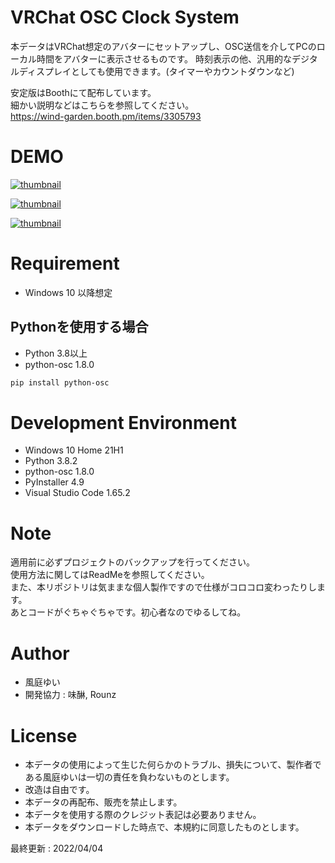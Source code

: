 # VRChat OSC Clock System

本データはVRChat想定のアバターにセットアップし、OSC送信を介してPCのローカル時間をアバターに表示させるものです。
時刻表示の他、汎用的なデジタルディスプレイとしても使用できます。(タイマーやカウントダウンなど)  


安定版はBoothにて配布しています。  
細かい説明などはこちらを参照してください。  
https://wind-garden.booth.pm/items/3305793


# DEMO

[![thumbnail](https://pbs.twimg.com/ext_tw_video_thumb/1503126781372428290/pu/img/Gy-_ce05jCOU7y_P.jpg)](https://twitter.com/Yui0471/status/1503126841082593280/video/1)

[![thumbnail](https://pbs.twimg.com/media/FM2wWncaUAEF1nf?format=jpg&name=small)](https://twitter.com/Yui0471/status/1499048736651366400)

[![thumbnail](https://pbs.twimg.com/ext_tw_video_thumb/1499353688879792134/pu/img/IlerDZ5EB0G2FJcb.jpg)](https://twitter.com/Yui0471/status/1499353831645548552/video/1)


# Requirement

* Windows 10 以降想定


## Pythonを使用する場合

* Python 3.8以上
* python-osc 1.8.0

```bash
pip install python-osc
```

# Development Environment

* Windows 10 Home 21H1
* Python 3.8.2
* python-osc 1.8.0
* PyInstaller 4.9
* Visual Studio Code 1.65.2


# Note

適用前に必ずプロジェクトのバックアップを行ってください。  
使用方法に関してはReadMeを参照してください。  
また、本リポジトリは気ままな個人製作ですので仕様がコロコロ変わったりします。  
あとコードがぐちゃぐちゃです。初心者なのでゆるしてね。  


# Author

* 風庭ゆい
* 開発協力 : 味醂, Rounz


# License

* 本データの使用によって生じた何らかのトラブル、損失について、製作者である風庭ゆいは一切の責任を負わないものとします。  
* 改造は自由です。  
* 本データの再配布、販売を禁止します。  
* 本データを使用する際のクレジット表記は必要ありません。  
* 本データをダウンロードした時点で、本規約に同意したものとします。  


最終更新 : 2022/04/04
